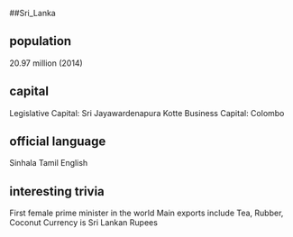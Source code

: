 ##Sri_Lanka
## population
20.97 million (2014)

## capital
Legislative Capital: Sri Jayawardenapura Kotte
Business Capital: Colombo

 
## official language
Sinhala
Tamil
English

## interesting trivia
First female prime minister in the world 
Main exports include Tea, Rubber, Coconut
Currency is Sri Lankan Rupees



